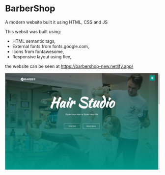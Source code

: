 # BarberShop
A modern website built it using HTML, CSS and JS

This websit was built using:
  * HTML semantic tags,
  * External fonts from fonts.google.com,
  * icons from fontawesome,
  * Responsive layout using flex,
  
the website can be seen at https://barbershop-new.netlify.app/

![](./Img/barber-website.png)


 
